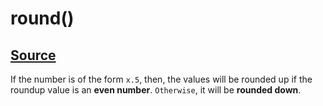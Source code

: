 # round()

## [Source](https://www.askpython.com/python/built-in-methods/python-round)

If the number is of the form `x.5`, then, the values will be rounded up if the roundup value is an **even number**. `Otherwise`, it will be **rounded down**.
